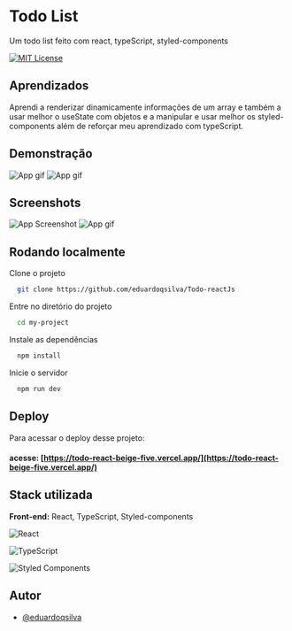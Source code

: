 
# Todo List 

Um todo list feito com react, typeScript, styled-components 

[![MIT License](https://img.shields.io/badge/License-MIT-green.svg)](https://choosealicense.com/licenses/mit/)


## Aprendizados

Aprendi  a renderizar dinamicamente informações de um array e também a usar melhor o useState com objetos e a manipular e usar melhor os styled-components além de reforçar meu aprendizado com typeScript. 


## Demonstração

![App gif](https://cdn.discordapp.com/attachments/1068986684215132230/1080317788377337936/ezgif.com-gif-maker.gif)
![App gif](https://cdn.discordapp.com/attachments/1068986684215132230/1080319353469280307/ezgif.com-gif-maker_1.gif)


## Screenshots

![App Screenshot](https://cdn.discordapp.com/attachments/1068986684215132230/1080314106940235828/image.png)
![App gif](https://cdn.discordapp.com/attachments/1068986684215132230/1080314209109291069/image.png)






## Rodando localmente

Clone o projeto

```bash
  git clone https://github.com/eduardoqsilva/Todo-reactJs
```

Entre no diretório do projeto

```bash
  cd my-project
```

Instale as dependências

```bash
  npm install
```

Inicie o servidor

```bash
  npm run dev
```


## Deploy

Para acessar o deploy desse projeto:

#### acesse: [https://todo-react-beige-five.vercel.app/](https://todo-react-beige-five.vercel.app/)



## Stack utilizada

**Front-end:** React, TypeScript, Styled-components 

![React](https://img.shields.io/badge/react-%2320232a.svg?style=for-the-badge&logo=react&logoColor=%2361DAFB)

![TypeScript](https://img.shields.io/badge/typescript-%23007ACC.svg?style=for-the-badge&logo=typescript&logoColor=white)

![Styled Components](https://img.shields.io/badge/styled--components-DB7093?style=for-the-badge&logo=styled-components&logoColor=white)

## Autor

- [@eduardoqsilva](https://www.github.com/eduardoqsilva)

